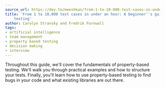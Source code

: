 ```yaml
---
source_url: https://dev.to/meeshkan/from-1-to-10-000-test-cases-in-under-an-hour-a-beginner-s-guide-to-property-based-testing-1jf8
title: 'From 1 to 10,000 test cases in under an hour: A beginner''s guide to property-based
    testing'
author: Carolyn Stransky and Fredrik Fornwall
tags:
- artificial intelligence
- team management
- property based testing
- decision making
- interview
---
```


Throughout this guide, we\'ll cover the fundamentals of property-based testing. We\'ll walk you through practical examples and how to structure your tests. Finally, you\'ll learn how to use property-based testing to find bugs in your code and what existing libraries are out there.
